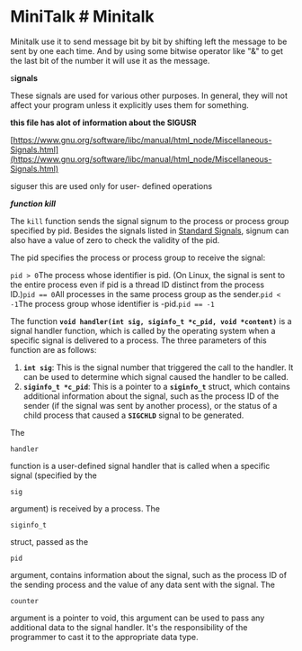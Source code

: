 # MiniTalk # Minitalk

Minitalk use it to send message bit by bit by shifting left the message to be sent by one each time. And by using some bitwise operator like "&" to get the last bit of the number it will use it as the message.

s**ignals** 

These signals are used for various other purposes. In general, they will not affect your program unless it explicitly uses them for something.

**this file has alot of information about the SIGUSR** 

[https://www.gnu.org/software/libc/manual/html_node/Miscellaneous-Signals.html](https://www.gnu.org/software/libc/manual/html_node/Miscellaneous-Signals.html)

siguser this are used only for user- defined operations  

***function kill*** 

The `kill` function sends the signal signum to the process or process group specified by pid. Besides the signals listed in [Standard Signals](https://www.gnu.org/software/libc/manual/html_node/Standard-Signals.html), signum can also have a value of zero to check the validity of the pid.

The pid specifies the process or process group to receive the signal:

`pid > 0`The process whose identifier is pid. (On Linux, the signal is sent to the entire process even if pid is a thread ID distinct from the process ID.)`pid == 0`All processes in the same process group as the sender.`pid < -1`The process group whose identifier is -pid.`pid == -1`

The function **`void handler(int sig, siginfo_t *c_pid, void *content)`** is a signal handler function, which is called by the operating system when a specific signal is delivered to a process. The three parameters of this function are as follows:

1. **`int sig`**: This is the signal number that triggered the call to the handler. It can be used to determine which signal caused the handler to be called.
2. **`siginfo_t *c_pid`**: This is a pointer to a **`siginfo_t`** struct, which contains additional information about the signal, such as the process ID of the sender (if the signal was sent by another process), or the status of a child process that caused a **`SIGCHLD`** signal to be generated.

The

```
handler
```

function is a user-defined signal handler that is called when a specific signal (specified by the

```
sig
```

argument) is received by a process. The

```
siginfo_t
```

struct, passed as the

```
pid
```

argument, contains information about the signal, such as the process ID of the sending process and the value of any data sent with the signal.
The

```
counter
```

argument is a pointer to void, this argument can be used to pass any additional data to the signal handler. It's the responsibility of the programmer to cast it to the appropriate data type.
